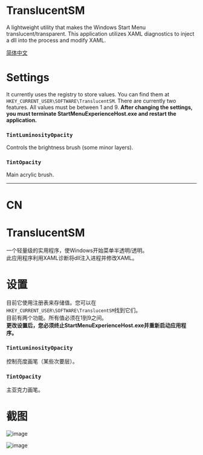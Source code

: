 # TranslucentSM
A lightweight utility that makes the Windows Start Menu translucent/transparent.
This application utilizes XAML diagnostics to inject a dll into the process and modify XAML.

[简体中文](#cn)

# Settings
It currently uses the registry to store values. You can find them at ```HKEY_CURRENT_USER\SOFTWARE\TranslucentSM```.
There are currently two features. All values must be between 1 and 9.
**After changing the settings, you must terminate StartMenuExperienceHost.exe and restart the application.**
### `TintLuminosityOpacity` 
Controls the brightness brush (some minor layers).

### `TintOpacity`
Main acrylic brush.

---

# CN

# TranslucentSM
一个轻量级的实用程序，使Windows开始菜单半透明/透明。<br>
此应用程序利用XAML诊断将dll注入进程并修改XAML。


# 设置
目前它使用注册表来存储值。您可以在```HKEY_CURRENT_USER\SOFTWARE\TranslucentSM```找到它们。<br>
目前有两个功能。所有值必须在1到9之间。<br>
**更改设置后，您必须终止StartMenuExperienceHost.exe并重新启动应用程序。**
### `TintLuminosityOpacity` 
控制亮度画笔（某些次要层）。

### `TintOpacity`
主亚克力画笔。

# 截图
![image](https://github.com/rounk-ctrl/TranslucentSM/assets/70931017/4a569f8c-f66a-45d3-9881-7d4a39a5063)

![image](https://github.com/rounk-ctrl/TranslucentSM/assets/70931017/2987e096-7334-4172-a25b-0ddf9ee2665f)
